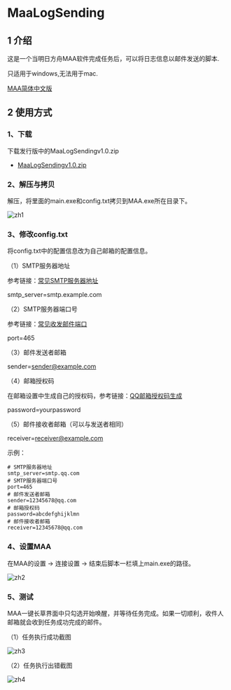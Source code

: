 # MaaLogSending


## 1 介绍 ##
这是一个当明日方舟MAA软件完成任务后，可以将日志信息以邮件发送的脚本.

只适用于windows,无法用于mac.

[MAA简体中文版](https://maa.plus/docs/)


## 2 使用方式 ##
### 1、下载  ### 

下载发行版中的MaaLogSendingv1.0.zip

- [MaaLogSendingv1.0.zip](https://gitee.com/Pabu469ma/maa-log-sending/releases/download/v1.0/MaaLogSendingv1.0.zip)


### 2、解压与拷贝  ### 
解压，将里面的main.exe和config.txt拷贝到MAA.exe所在目录下。

![zh1](https://gitee.com/Pabu469ma/maa-log-sending/raw/master/image/%E8%BF%9B%E5%85%A5MAA%E8%B7%AF%E5%BE%84.png)


### 3、修改config.txt ### 

将config.txt中的配置信息改为自己邮箱的配置信息。

（1）SMTP服务器地址

参考链接：[常见SMTP服务器地址](https://blog.csdn.net/qq_45392913/article/details/129601846)

smtp_server=smtp.example.com

（2）SMTP服务器端口号

参考链接：[常见收发邮件端口](https://blog.csdn.net/qq_45392913/article/details/129601846)

port=465

（3）邮件发送者邮箱

sender=sender@example.com

（4）邮箱授权码 

在邮箱设置中生成自己的授权码，参考链接：[QQ邮箱授权码生成](https://service.mail.qq.com/detail/0/75)

password=yourpassword

（5）邮件接收者邮箱（可以与发送者相同）

receiver=receiver@example.com


示例：
```
# SMTP服务器地址
smtp_server=smtp.qq.com
# SMTP服务器端口号
port=465
# 邮件发送者邮箱
sender=12345678@qq.com
# 邮箱授权码
password=abcdefghijklmn
# 邮件接收者邮箱
receiver=12345678@qq.com
```


### 4、设置MAA ### 

在MAA的设置 -> 连接设置 -> 结束后脚本一栏填上main.exe的路径。

![zh2](https://gitee.com/Pabu469ma/maa-log-sending/raw/master/image/%E8%AE%BE%E7%BD%AE%E8%84%9A%E6%9C%AC%E8%B7%AF%E5%BE%84.png)



### 5、测试  ### 
MAA一键长草界面中只勾选开始唤醒，并等待任务完成。如果一切顺利，收件人邮箱就会收到任务成功完成的邮件。

（1）任务执行成功截图

![zh3](https://gitee.com/Pabu469ma/maa-log-sending/raw/master/image/%E8%BF%90%E8%A1%8C%E6%88%90%E5%8A%9F%E6%88%AA%E5%9B%BE.png)


（2）任务执行出错截图

![zh4](https://gitee.com/Pabu469ma/maa-log-sending/raw/master/image/%E8%BF%90%E8%A1%8C%E5%87%BA%E9%94%99%E6%88%AA%E5%9B%BE.png)